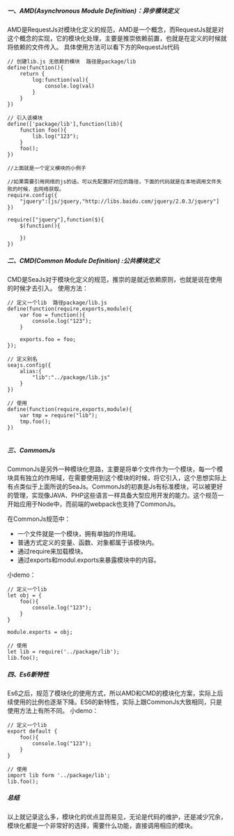 ##### 一、AMD(Asynchronous Module Definition)：异步模块定义
AMD是RequestJs对模块化定义的规范，AMD是一个概念，而RequestJs就是对这个概念的实现，它的模块化处理，主要是推崇依赖前置，也就是在定义的时候就将依赖的文件传入。
具体使用方法可以看下方的RequestJs代码
```
// 创建lib.js 无依赖的模块  路径是package/lib
define(function(){
    return {
        log:function(val){
            console.log(val)
        }
    }
})

// 引入该模块
define(['package/lib'],function(lib){
    function foo(){
        lib.log("123");
    }
    foo();
})

//上面就是一个定义模块的小例子

//如果需要引用网络的js的话。可以先配置好对应的路径，下面的代码就是在本地调用文件失败的时候，去网络获取。
require.config({
    "jquery":[js/jquery,"http://libs.baidu.com/jquery/2.0.3/jquery"]
})

require(["jquery"],function($){
    $(function(){
        
    })
})

```

##### 二、CMD(Common Module Definition) :公共模块定义
CMD是SeaJs对于模块化定义的规范，推崇的是就近依赖原则，也就是说在使用的时候才去引入。
使用方法：
```
// 定义一个lib  路径package/lib.js
define(function(require,exports,module){
    var foo = function(){
        console.log("123");
    }
    
    exports.foo = foo;
});

// 定义别名
seajs.config({
    alias:{
        "lib":"../package/lib.js"
    }
})

// 使用
define(function(require,exports,module){
    var tmp = require("lib");
    tmp.foo();
})


```

##### 三、CommomJs
CommonJs是另外一种模块化思路，主要是将单个文件作为一个模块，每一个模块具有独立的作用域，在需要使用到这个模块的时候，将它引入，这个思想实际上有点类似于上面所说的SeaJs。CommonJs的初衷是Js有标准模块，可以被更好的管理，实现像JAVA、PHP这些语言一样具备大型应用开发的能力。这个规范一开始应用于Node中，而前端的webpack也支持了CommonJs。

在CommonJs规范中：
- 一个文件就是一个模块，拥有单独的作用域。
- 普通方式定义的变量、函数、对象都属于该模块内。
- 通过require来加载模块。
- 通过exports和modul.exports来暴露模块中的内容。

小demo：
```
// 定义一个lib  
let obj = {
    foo(){
        console.log("123");
    }
}

module.exports = obj;

// 使用
let lib = require('../package/lib');
lib.foo();
```

##### 四、Es6新特性
Es6之后，规范了模块化的使用方式，所以AMD和CMD的模块化方案，实际上后续使用的比例也逐渐下降。ES6的新特性，实际上跟CommonJs大致相同，只是使用方法上有所不同。
小demo：
```
// 定义一个lib
export default {
    foo(){
        console.log("123");
    }
}

// 使用
import lib form '../package/lib';
lib.foo();
```

##### 总结
以上就记录这么多，模块化的优点显而易见，无论是代码的维护，还是减少冗余，模块化都是一个非常好的选择，需要什么功能，直接调用相应的模块。
